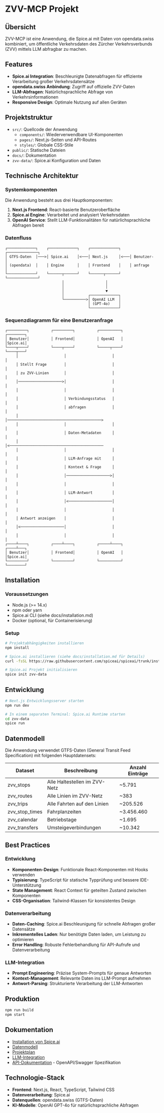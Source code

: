# ZVV-MCP Projekt

## Übersicht
ZVV-MCP ist eine Anwendung, die Spice.ai mit Daten von opendata.swiss kombiniert, um öffentliche Verkehrsdaten des Zürcher Verkehrsverbunds (ZVV) mittels LLM abfragbar zu machen.

## Features
- **Spice.ai Integration**: Beschleunigte Datenabfragen für effiziente Verarbeitung großer Verkehrsdatensätze
- **opendata.swiss Anbindung**: Zugriff auf offizielle ZVV-Daten
- **LLM-Abfragen**: Natürlichsprachliche Abfrage von Verkehrsinformationen
- **Responsive Design**: Optimale Nutzung auf allen Geräten

## Projektstruktur
- `src/`: Quellcode der Anwendung
  - `components/`: Wiederverwendbare UI-Komponenten
  - `pages/`: Next.js-Seiten und API-Routes
  - `styles/`: Globale CSS-Stile
- `public/`: Statische Dateien
- `docs/`: Dokumentation
- `zvv-data/`: Spice.ai Konfiguration und Daten

## Technische Architektur

### Systemkomponenten
Die Anwendung besteht aus drei Hauptkomponenten:
1. **Next.js Frontend**: React-basierte Benutzeroberfläche
2. **Spice.ai Engine**: Verarbeitet und analysiert Verkehrsdaten
3. **OpenAI Service**: Stellt LLM-Funktionalitäten für natürlichsprachliche Abfragen bereit

### Datenfluss

```
┌─────────────┐    ┌─────────────┐    ┌─────────────┐    ┌──────────────┐
│ GTFS-Daten  │───>│ Spice.ai    │<───│ Next.js     │<───│ Benutzer-    │
│ (opendata)  │    │ Engine      │    │ Frontend    │    │ anfrage      │
└─────────────┘    └──────┬──────┘    └──────┬──────┘    └──────────────┘
                          │                   │
                          │                   │
                          │                   ▼
                          │           ┌─────────────┐
                          └──────────>│ OpenAI LLM  │
                                      │ (GPT-4o)    │
                                      └─────────────┘
```

### Sequenzdiagramm für eine Benutzeranfrage

```
┌─────────┐          ┌─────────┐          ┌──────────┐          ┌────────┐
│ Benutzer│          │ Frontend│          │ OpenAI   │          │Spice.ai│
└────┬────┘          └────┬────┘          └─────┬────┘          └────┬───┘
     │                     │                     │                    │
     │ Stellt Frage        │                     │                    │
     │ zu ZVV-Linien       │                     │                    │
     │────────────────────>│                     │                    │
     │                     │                     │                    │
     │                     │ Verbindungsstatus   │                    │
     │                     │ abfragen            │                    │
     │                     │───────────────────────────────────────────>
     │                     │                     │                    │
     │                     │ Daten-Metadaten     │                    │
     │                     │<───────────────────────────────────────────
     │                     │                     │                    │
     │                     │ LLM-Anfrage mit     │                    │
     │                     │ Kontext & Frage     │                    │
     │                     │────────────────────>│                    │
     │                     │                     │                    │
     │                     │ LLM-Antwort         │                    │
     │                     │<────────────────────│                    │
     │                     │                     │                    │
     │ Antwort anzeigen    │                     │                    │
     │<────────────────────│                     │                    │
     │                     │                     │                    │
┌────┴────┐          ┌────┴────┐          ┌─────┴────┐          ┌────┴───┐
│ Benutzer│          │ Frontend│          │ OpenAI   │          │Spice.ai│
└─────────┘          └─────────┘          └──────────┘          └────────┘
```

## Installation

### Voraussetzungen
- Node.js (>= 14.x)
- npm oder yarn
- Spice.ai CLI (siehe docs/installation.md)
- Docker (optional, für Containerisierung)

### Setup
```bash
# Projektabhängigkeiten installieren
npm install

# Spice.ai installieren (siehe docs/installation.md für Details)
curl -fsSL https://raw.githubusercontent.com/spiceai/spiceai/trunk/install/install.sh | bash

# Spice.ai Projekt initialisieren
spice init zvv-data
```

## Entwicklung
```bash
# Next.js Entwicklungsserver starten
npm run dev

# In einem separaten Terminal: Spice.ai Runtime starten
cd zvv-data
spice run
```

## Datenmodell

Die Anwendung verwendet GTFS-Daten (General Transit Feed Specification) mit folgenden Hauptdatensets:

| Dataset | Beschreibung | Anzahl Einträge |
|---------|--------------|----------------|
| zvv_stops | Alle Haltestellen im ZVV-Netz | ~5.791 |
| zvv_routes | Alle Linien im ZVV-Netz | ~383 |
| zvv_trips | Alle Fahrten auf den Linien | ~205.526 |
| zvv_stop_times | Fahrplanzeiten | ~3.456.460 |
| zvv_calendar | Betriebstage | ~1.695 |
| zvv_transfers | Umsteigeverbindungen | ~10.342 |

## Best Practices

### Entwicklung
- **Komponenten-Design**: Funktionale React-Komponenten mit Hooks verwenden
- **Typisierung**: TypeScript für statische Typprüfung und bessere IDE-Unterstützung
- **State Management**: React Context für geteilten Zustand zwischen Komponenten
- **CSS-Organisation**: Tailwind-Klassen für konsistentes Design

### Datenverarbeitung
- **Daten-Caching**: Spice.ai Beschleunigung für schnelle Abfragen großer Datensätze
- **Inkrementelles Laden**: Nur benötigte Daten laden, um Leistung zu optimieren
- **Error Handling**: Robuste Fehlerbehandlung für API-Aufrufe und Datenverarbeitung

### LLM-Integration
- **Prompt Engineering**: Präzise System-Prompts für genaue Antworten
- **Kontext-Management**: Relevante Daten ins LLM-Prompt aufnehmen
- **Antwort-Parsing**: Strukturierte Verarbeitung der LLM-Antworten

## Produktion
```bash
npm run build
npm start
```

## Dokumentation
- [Installation von Spice.ai](docs/installation.md)
- [Datenmodell](docs/data-model.md)
- [Projektplan](docs/plan.md)
- [LLM-Integration](docs/llm-integration.md)
- [API-Dokumentation](docs/api/openapi.yaml) - OpenAPI/Swagger Spezifikation

## Technologie-Stack
- **Frontend**: Next.js, React, TypeScript, Tailwind CSS
- **Datenverarbeitung**: Spice.ai
- **Datenquellen**: opendata.swiss (GTFS-Daten)
- **KI-Modelle**: OpenAI GPT-4o für natürlichsprachliche Abfragen 